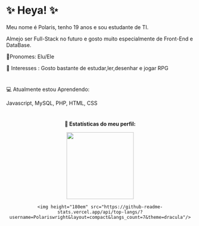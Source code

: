 <h1> ✨ Heya! ✨</h1>
<p>Meu nome é Polaris, tenho 19 anos e sou estudante de TI.</p>
<p>Almejo ser Full-Stack no futuro e gosto muito especialmente de Front-End e DataBase.</p>
</ul>
<p>💐Pronomes: Elu/Ele</p>
</p>🌻 Interesses : Gosto bastante de estudar,ler,desenhar e jogar RPG</p>
<h1></h1>
💻 Atualmente estou Aprendendo:
<p>Javascript, MySQL, PHP, HTML, CSS</p>
<h1></h1>
<strong ><p align="center">📌 Estatísticas do meu perfil:</p></strong>
    <div align="center">
    <img height="180em" src="https://github-readme-stats.vercel.app/api?          username=Polariswright&show_icons=true&theme=dracula&include_all_commits=true&count_private=true"/>

    <img height="180em" src="https://github-readme-stats.vercel.app/api/top-langs/?username=Polariswright&layout=compact&langs_count=7&theme=dracula"/>
</div>




<!--
**Polariswright/Polariswright** is a ✨ _special_ ✨ repository because its `README.md` (this file) appears on your GitHub profile.

Here are some ideas to get you started:

- 🔭 I’m currently working on ...
- 🌱 I’m currently learning ...
- 👯 I’m looking to collaborate on ...
- 🤔 I’m looking for help with ...
- 💬 Ask me about ...
- 📫 How to reach me: ...
- 😄 Pronouns: ...
- ⚡ Fun fact: ...
-->

